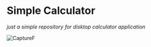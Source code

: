 # **Simple Calculator**

*just a simple repository for disktop calculator application*

![CaptureF](https://github.com/meriamBenaliFellague/MyFirstDisktopApp-Calculator-/assets/125749607/d85e7ba2-210c-4b6d-9063-0f416ad7ddea)
